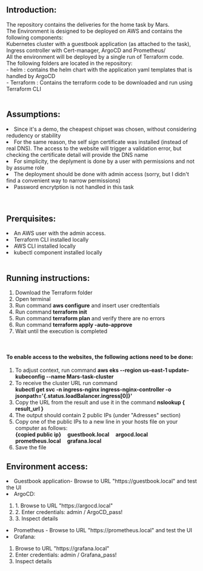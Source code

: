 <h2>Introduction:</h2>
The repository contains the deliveries for the home task by Mars. <br/>
The Environment is designed to be deployed on AWS and contains the following components:<br/>
Kubernetes cluster with a guestbook application (as attached to the task), Ingress controller with Cert-manager, ArgoCD and Prometheus/<br/>
All the environment will be deployed by a single run of Terraform code.<br/>
The following folders are located in the repository:<br/>
- helm : contains the helm chart with the application yaml templates that is handled by ArgoCD<br/>
- Terraform : Contains the terraform code to be downloaded and run using Terraform CLI<br/>

 <br/>
<h2>Assumptions:</h2>
<li>Since it's a demo, the cheapest chipset was chosen, without considering redudency or stability</li>
<li>For the same reason, the self sign certificate was installed (instead of real DNS). The access to the website will trigger a validation error, 
	but checking the certificate detail will provide the DNS name</li>
<li>For simplicity, the deplyment is done by a user with permissions and not by assume role</li>
<li>The deployment should be done with admin access (sorry, but I didn't find a convenient way to narrow permissions)</li>
<li>Password encrytption is not handled in this task</li>
<br/>
<br/>
<h2>Prerquisites:</h2>
<li>An AWS user with the admin access.</li>
<li>Terraform CLI installed locally</li>
<li>AWS CLI installed locally</li>
<li>kubectl component installed locally</li>

<br/>
<h2>Running instructions:</h2>
<ol>
<li>Download the Terraform folder</li>
<li>Open terminal</li>
<li>Run command <b>aws configure</b>  and insert user credtentials</li>
<li>Run command <b> terraform init</b> </li>
<li>Run command <b> terraform plan</b> and verify there are no errors</li>
<li>Run command <b> terraform apply -auto-approve </b></li>
<li>Wait until the execution is completed</li>
</ol>
<br/>
 <h4>To enable access to the websites, the following actions need to be done:</h4>
 <ol>
 <li>To adjust context, run command <b> aws eks --region us-east-1 update-kubeconfig --name Mars-task-cluster </b></li>
 <li>To receive the cluster URL run command</li>
	 <b> kubectl get svc -n ingress-nginx ingress-nginx-controller -o jsonpath='{.status.loadBalancer.ingress[0]}' </b>
 <li>Copy the URL from the result and use it in the command  <b>nslookup { result_url }</b></li>
 <li>The output should contain 2 public IPs (under "Adresses" section)</li>
 <li>Copy one of the public IPs to a new line in your hosts file on your computer as follows:</li>
   <b> {copied public ip} &nbsp;&nbsp;&nbsp   guestbook.local &nbsp;&nbsp;&nbsp argocd.local  &nbsp;&nbsp;&nbsp prometheus.local  &nbsp;&nbsp;&nbsp  grafana.local </b>
 <li>Save the file</li>
</ol>


<h2>Environment access:</h2>
<li>Guestbook application- Browse to URL "https://guestbook.local" and test the UI</li>
<li>ArgoCD: </li>
<ol>
<li>1. Browse to URL "https://argocd.local"</li>
<li>2. Enter credentials: admin / ArgoCD_pass!</li>
<li>3. Inspect details</li>
</ol>
<li>Prometheus - Browse to URL "https://prometheus.local" and test the UI</li>

<li>Grafana:</li>
<ol>
<li>Browse to URL "https://grafana.local"</li>
<li>Enter credentials: admin / Grafana_pass!</li>
<li>Inspect details </li>
</ol>
